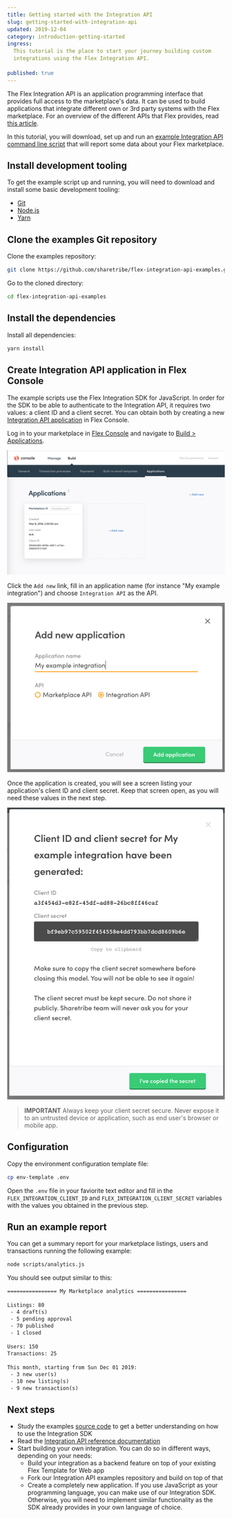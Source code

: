 ```yaml
---
title: Getting started with the Integration API
slug: getting-started-with-integration-api
updated: 2019-12-04
category: introduction-getting-started
ingress:
  This tutorial is the place to start your journey building custom
  integrations using the Flex Integration API.

published: true
---
```


The Flex Integration API is an application programming interface that
provides full access to the marketplace's data. It can be used to build
applications that integrate different own or 3rd party systems with the
Flex marketplace. For an overview of the different APIs that Flex
provides, read
[this article](/background/marketplace-api-integration-api/).

In this tutorial, you will download, set up and run an
[example Integration API command line script](https://github.com/sharetribe/flex-integration-api-examples)
that will report some data about your Flex marketplace.

## Install development tooling

To get the example script up and running, you will need to download and
install some basic development tooling:

- [Git](https://git-scm.com/downloads)
- [Node.js](https://nodejs.org/)
- [Yarn](https://classic.yarnpkg.com/en/docs/install)

## Clone the examples Git repository

Clone the examples repository:

```bash
git clone https://github.com/sharetribe/flex-integration-api-examples.git
```

Go to the cloned directory:

```bash
cd flex-integration-api-examples
```

## Install the dependencies

Install all dependencies:

```bash
yarn install
```

## Create Integration API application in Flex Console

The example scripts use the Flex Integration SDK for JavaScript. In
order for the SDK to be able to authenticate to the Integration API, it
requires two values: a client ID and a client secret. You can obtain
both by creating a new
[Integration API application](/background/applications/) in Flex
Console.

Log in to your marketplace in
[Flex Console](https://flex-console.sharetribe.com/) and navigate to
[Build > Applications](https://flex-console.sharetribe.com/applications).

![Applications in Flex Console](./apps.png)

Click the `Add new` link, fill in an application name (for instance "My
example integration") and choose `Integration API` as the API.

![Create a new application](./create-app.png)

Once the application is created, you will see a screen listing your
application's client ID and client secret. Keep that screen open, as you
will need these values in the next step.

![Example application client ID and client secret details screen](./app-data.png)

> **IMPORTANT** Always keep your client secret secure. Never expose it
> to an untrusted device or application, such as end user's browser or
> mobile app.

## Configuration

Copy the environment configuration template file:

```bash
cp env-template .env
```

Open the `.env` file in your faviorite text editor and fill in the
`FLEX_INTEGRATION_CLIENT_ID` and `FLEX_INTEGRATION_CLIENT_SECRET`
variables with the values you obtained in the previous step.

## Run an example report

You can get a summary report for your marketplace listings, users and
transactions running the following example:

```bash
node scripts/analytics.js
```

You should see output similar to this:

```
================ My Marketplace analytics ================

Listings: 80
 - 4 draft(s)
 - 5 pending approval
 - 70 published
 - 1 closed

Users: 150
Transactions: 25

This month, starting from Sun Dec 01 2019:
 - 3 new user(s)
 - 10 new listing(s)
 - 9 new transaction(s)
```

## Next steps

- Study the examples
  [source code](https://github.com/sharetribe/flex-integration-api-examples)
  to get a better understanding on how to use the Integration SDK
- Read the
  [Integration API reference documentation](https://www.sharetribe.com/api-reference/)
- Start building your own integration. You can do so in different ways,
  depending on your needs:
  - Build your integration as a backend feature on top of your existing
    Flex Template for Web app
  - Fork our Integration API examples repository and build on top of
    that
  - Create a completely new application. If you use JavaScript as your
    programming language, you can make use of our Integration SDK.
    Otherwise, you will need to implement similar functionality as the
    SDK already provides in your own language of choice.
